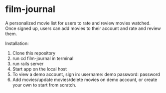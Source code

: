 # film-journal
A personalized movie list for users to rate and review movies watched. Once signed up, users can add movies to their account and rate and review them.

Installation:
1. Clone this repository
2. run cd film-journal in terminal
3. run rails server
4. Start app on the local host
5. To view a demo account, sign in:
   username: demo
   password: password
6. Add movies/update movies/delete movies on demo account, or create your own to start from scratch. 
